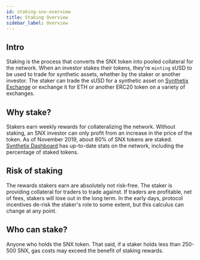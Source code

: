 ```yaml
---
id: staking-snx-overview
title: Staking Overview
sidebar_label: Overview
---
```


## Intro
Staking is the process that converts the SNX token into pooled collateral for the network. When an investor stakes their tokens, they're `minting` sUSD to be used to trade for synthetic assets, whether by the staker or another investor. The staker can trade the sUSD for a synthetic asset on <a class="link" target="_blank" href="https://synthetix.exchange/">Synthetix Exchange</a> or exchange it for ETH or another ERC20 token on a variety of exchanges.


## Why stake?
Stakers earn weekly rewards for collateralizing the network. Without staking, an SNX investor can only profit from an increase in the price of the token. As of November 2019, about 80% of SNX tokens are staked. <a class="link" target="_blank" href="https://dashboard.synthetix.io/">Synthetix Dashboard</a> has up-to-date stats on the network, including the percentage of staked tokens. 


## Risk of staking
The rewards stakers earn are absolutely not risk-free. The staker is providing collateral for traders to trade against. If traders are profitable, net of fees, stakers will lose out in the long term. In the early days, protocol incentives de-risk the staker's role to some extent, but this calculus can change at any point.

## Who can stake?
Anyone who holds the SNX token. That said, if a staker holds less than 250-500 SNX, gas costs may exceed the benefit of staking rewards.